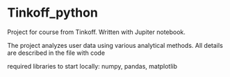 # Tinkoff_python
Project for course from Tinkoff.
Written with Jupiter notebook.

The project analyzes user data using various analytical methods. All details are described in the file with code

required libraries to start locally:
numpy, pandas, matplotlib

